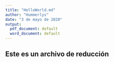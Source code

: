 ```yaml
---
title: "HelloWorld.md"
author: "Hummerlys"
date: "3 de mayo de 2020"
output:
  pdf_document: default
  word_document: default
---
```


## Este es un archivo de reducción
